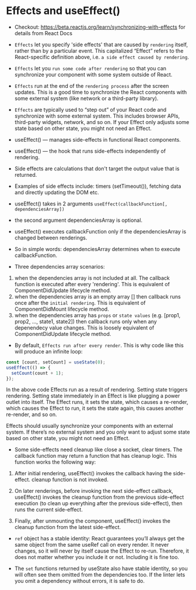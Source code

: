 # Effects and useEffect()

- Checkout: https://beta.reactjs.org/learn/synchronizing-with-effects for details from React Docs

- `Effects` let you specify 'side effects' that are caused by `rendering` itself, rather than by a particular event. This capitalized “Effect” refers to the React-specific definition above, i.e. `a side effect caused by rendering`.

- `Effects` let you `run some code after rendering` so that you can synchronize your component with some system outside of React.

- `Effects` run at the end of the `rendering process` after the screen updates. This is a good time to synchronize the React components with some external system (like network or a third-party library).

- `Effects` are typically used to “step out” of your React code and synchronize with some external system. This includes browser APIs, third-party widgets, network, and so on. If your Effect only adjusts some state based on other state, you might not need an Effect.

- useEffect() — manages side-effects in functional React components.
- useEffect() — the hook that runs side-effects independently of rendering.
- Side effects are calculations that don't target the output value that is returned.
- Examples of side effects include: timers (setTimeout()), fetching data and directly updating the DOM etc.
- useEffect() takes in 2 arguments `useEffect(callbackFunction[, dependenciesArray])`
- the second argument dependenciesArray is optional.
- useEffect() executes callbackFunction only if the dependenciesArray is changed between renderings.
- So in simple words: dependenciesArray determines when to execute callbackFunction.
- Three dependencies array scenarios:

1. when the dependencies array is not included at all. The callback function is executed after every 'rendering'. This is equivalent of ComponentDidUpdate lifecycle method.
2. when the dependencies array is an empty array [] then callback runs once after the `initial rendering`. This is equivalent of ComponentDidMount lifecycle method.
3. when the dependencies array has `props` or `state values` (e.g. [prop1, prop2, ..., state1, state2]) then callback runs only when any depenendecy value changes. This is loosely equivalent of ComponentDidUpdate lifecycle method.

- By default, `Effects run after every render`. This is why code like this will produce an infinite loop:

```jsx
const [count, setCount] = useState(0);
useEffect(() => {
  setCount(count + 1);
});
```

In the above code Effects run as a result of rendering. Setting state triggers rendering. Setting state immediately in an Effect is like plugging a power outlet into itself. The Effect runs, it sets the state, which causes a re-render, which causes the Effect to run, it sets the state again, this causes another re-render, and so on.

Effects should usually synchronize your components with an external system. If there’s no external system and you only want to adjust some state based on other state, you might not need an Effect.

- Some side-effects need cleanup like close a socket, clear timers. The callback function may return a function that has cleanup logic. This function works the following way:

1. After initial rendering, useEffect() invokes the callback having the side-effect. cleanup function is not invoked.

2. On later renderings, before invoking the next side-effect callback, useEffect() invokes the cleanup function from the previous side-effect execution (to clean up everything after the previous side-effect), then runs the current side-effect.

3. Finally, after unmounting the component, useEffect() invokes the cleanup function from the latest side-effect.

- `ref` object has a stable identity: React guarantees you’ll always get the same object from the same useRef call on every render. It never changes, so it will never by itself cause the Effect to re-run. Therefore, it does not matter whether you include it or not. Including it is fine too.

- The `set` functions returned by useState also have stable identity, so you will often see them omitted from the dependencies too. If the linter lets you omit a dependency without errors, it is safe to do.
